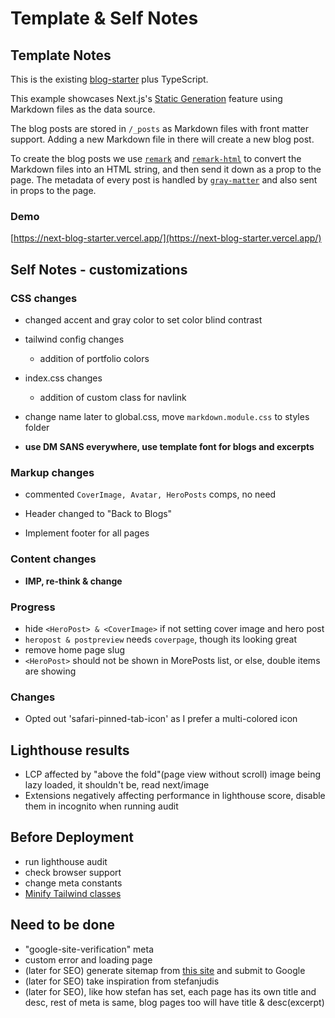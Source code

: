 # Template & Self Notes

## Template Notes

This is the existing [blog-starter](https://github.com/vercel/next.js/tree/canary/examples/blog-starter) plus TypeScript.

This example showcases Next.js's [Static Generation](https://nextjs.org/docs/basic-features/pages) feature using Markdown files as the data source.

The blog posts are stored in `/_posts` as Markdown files with front matter support. Adding a new Markdown file in there will create a new blog post.

To create the blog posts we use [`remark`](https://github.com/remarkjs/remark) and [`remark-html`](https://github.com/remarkjs/remark-html) to convert the Markdown files into an HTML string, and then send it down as a prop to the page. The metadata of every post is handled by [`gray-matter`](https://github.com/jonschlinkert/gray-matter) and also sent in props to the page.

### Demo

[https://next-blog-starter.vercel.app/](https://next-blog-starter.vercel.app/)

## Self Notes - customizations

### CSS changes

- changed accent and gray color to set color blind contrast

- tailwind config changes
  - addition of portfolio colors

- index.css changes
  - addition of custom class for navlink
  
- change name later to global.css, move `markdown.module.css` to styles folder

- **use DM SANS everywhere, use template font for blogs and excerpts**

### Markup changes

- commented `CoverImage, Avatar, HeroPosts` comps, no need

- Header changed to "Back to Blogs"

- Implement footer for all pages

### Content changes

- **IMP, re-think & change**

### Progress

- hide `<HeroPost> & <CoverImage>` if not setting cover image and hero post
- `heropost & postpreview` needs `coverpage`, though its looking great
- remove home page slug
- `<HeroPost>` should not be shown in MorePosts list, or else, double items are showing

### Changes

- Opted out 'safari-pinned-tab-icon' as I prefer a multi-colored icon

## Lighthouse results

- LCP affected by "above the fold"(page view without scroll) image being lazy loaded, it shouldn't be, read next/image
- Extensions negatively affecting performance in lighthouse score, disable them in incognito when running audit

## Before Deployment

- run lighthouse audit
- check browser support
- change meta constants
- [Minify Tailwind classes](https://tailwindcss.com/docs/optimizing-for-production)

## Need to be done

- "google-site-verification" meta
- custom error and loading page
- (later for SEO) generate sitemap from [this site](https://www.xml-sitemaps.com/) and submit to Google
- (later for SEO) take inspiration from stefanjudis
- (later for SEO), like how stefan has set, each page has its own title and desc, rest of meta is same, blog pages too will have title & desc(excerpt)
